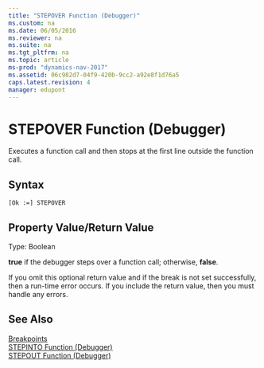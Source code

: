 ```yaml
---
title: "STEPOVER Function (Debugger)"
ms.custom: na
ms.date: 06/05/2016
ms.reviewer: na
ms.suite: na
ms.tgt_pltfrm: na
ms.topic: article
ms-prod: "dynamics-nav-2017"
ms.assetid: 06c982d7-04f9-420b-9cc2-a92e8f1d76a5
caps.latest.revision: 4
manager: edupont
---
```

# STEPOVER Function (Debugger)
Executes a function call and then stops at the first line outside the function call.  
  
## Syntax  
  
```  
[Ok :=] STEPOVER   
```  
  
## Property Value\/Return Value  
 Type: Boolean  
  
 **true** if the debugger steps over a function call; otherwise, **false**.  
  
 If you omit this optional return value and if the break is not set successfully, then a run\-time error occurs. If you include the return value, then you must handle any errors.  
  
## See Also  
 [Breakpoints](Breakpoints.md)   
 [STEPINTO Function \(Debugger\)](STEPINTO-Function--Debugger-.md)   
 [STEPOUT Function \(Debugger\)](STEPOUT-Function--Debugger-.md)